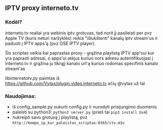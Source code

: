 ## IPTV proxy interneto.tv

### Kodėl?

interneto.tv realiai yra webinis iptv grotuvas, tad norit jį pasileisti per pvz Apple TV (kuris neturi naršyklės) reikia "išlukštenti" kanalų iptv stream'us ir paduoti į IPTV apps'ą (pvz GSE IPTV player).

Šis scriptas veikia kai paprastas proxy - grąžina playlistą IPTV app'sui kur yra paprasti adresai, o apps'ui atėjus kuriuo nors adresu autentifikuojasi į interneto.tv ir grąžina ju tikrąjį kanalo url'ą kuriuo rodomas specifinis kanalo stream'as

libinternetotv.py paimtas iš https://github.com/Vytax/plugin.video.interneto.tv ačių @vytax už tai

### Naudojimas:
- iš config_sample.py sukurti config.py ir nurodyti prisijungimo duomenis
- paleisti su python3: `python3 server.py` (prieš tai `pip3 install bs4`)
- nukreipti savo grotuvą į playlistą, pvz `http://kompo_ip_kur_paleistas_scriptas:6565/itv.m3u`
